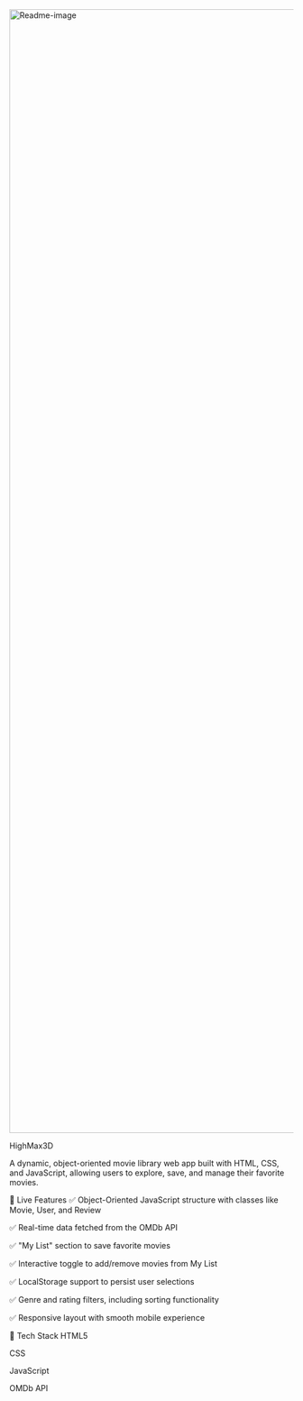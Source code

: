 
<img width="3806" height="1993" alt="Readme-image" src="https://github.com/user-attachments/assets/040b4bad-6a38-440d-9743-55c41732f15a" />

﻿HighMax3D


A dynamic, object-oriented movie library web app built with HTML, CSS, and JavaScript, allowing users to explore, save, and manage their favorite movies.

🚀 Live Features
✅ Object-Oriented JavaScript structure with classes like Movie, User, and Review

✅ Real-time data fetched from the OMDb API

✅ "My List" section to save favorite movies

✅ Interactive toggle to add/remove movies from My List

✅ LocalStorage support to persist user selections

✅ Genre and rating filters, including sorting functionality

✅ Responsive layout with smooth mobile experience

🧰 Tech Stack
HTML5

CSS

JavaScript

OMDb API
